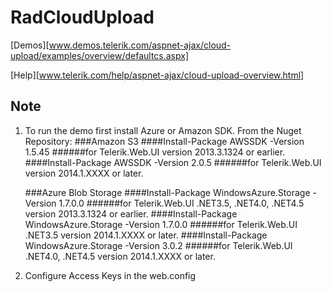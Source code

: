 # RadCloudUpload

[Demos][www.demos.telerik.com/aspnet-ajax/cloud-upload/examples/overview/defaultcs.aspx]

[Help][www.telerik.com/help/aspnet-ajax/cloud-upload-overview.html]

## Note

1. To run the demo first install Azure or Amazon SDK.
   From the Nuget Repository:
    ###Amazon S3
    ####Install-Package AWSSDK -Version 1.5.45 
    ######for Telerik.Web.UI version 2013.3.1324 or earlier.
    ####Install-Package AWSSDK -Version 2.0.5 
    ######for Telerik.Web.UI version 2014.1.XXXX or later.

    ###Azure Blob Storage
    ####Install-Package WindowsAzure.Storage -Version 1.7.0.0 
    ######for Telerik.Web.UI .NET3.5, .NET4.0, .NET4.5 version 2013.3.1324 or earlier.
    ####Install-Package WindowsAzure.Storage -Version 1.7.0.0 
    ######for Telerik.Web.UI .NET3.5 version 2014.1.XXXX or later.
    ####Install-Package WindowsAzure.Storage -Version 3.0.2 
    ######for Telerik.Web.UI .NET4.0, .NET4.5 version 2014.1.XXXX or later.

2. Configure Access Keys in the web.config
